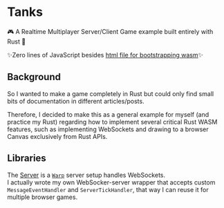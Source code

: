 # Tanks

🎮 A Realtime Multiplayer Server/Client Game example built entirely with Rust 🦀

✨Zero lines of JavaScript besides [html file for bootstrapping wasm](./tanks-worker/index.html)✨

## Background

So I wanted to make a game completely in Rust but could only find small bits of documentation in different articles/posts.

Therefore, I decided to make this as a general example for myself (and practice my Rust) regarding how to implement several critical Rust WASM features, such as implementing WebSockets and drawing to a browser Canvas exclusively from Rust APIs.

## Libraries

The [Server](https://github.com/ndbaker1/websocket-server) is a [`Warp`](https://github.com/seanmonstar/warp) server setup handles WebSockets.
<br>
I actually wrote my own WebSocker-server wrapper that accepts custom `MessageEventHandler` and `ServerTickHandler`, that way I can reuse it for multiple browser games.
